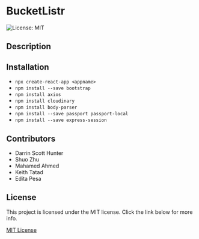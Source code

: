 # BucketListr
![License: MIT](https://img.shields.io/badge/License-MIT-yellow.svg)

## Description

## Installation
- `npx create-react-app <appname>`
- `npm install --save bootstrap`
- `npm install axios`
- `npm install cloudinary`
- `npm install body-parser`
- `npm install --save passport passport-local`
- `npm install --save express-session`

## Contributors
- Darrin Scott Hunter
- Shuo Zhu
- Mahamed Ahmed
- Keith Tatad
- Edita Pesa

## License
This project is licensed under the MIT license. Click the link below for more info.

[MIT License](https://opensource.org/licenses/MIT)
